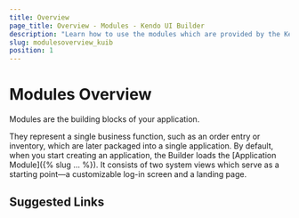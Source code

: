 ```yaml
---
title: Overview
page_title: Overview - Modules - Kendo UI Builder
description: "Learn how to use the modules which are provided by the Kendo UI Builder tool for creating and managing Angular and AngularJS-based web applications."
slug: modulesoverview_kuib
position: 1
---
```


# Modules Overview

Modules are the building blocks of your application.

They represent a single business function, such as an order entry or inventory, which are later packaged into a single application. By default, when you start creating an application, the Builder loads the [Application Module]({% slug ... %}). It consists of two system views which serve as a starting point&mdash;a customizable log-in screen and a landing page.

## Suggested Links
